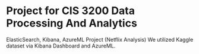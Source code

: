 # Project for CIS 3200 Data Processing And Analytics
ElasticSearch, Kibana, AzureML Project (Netflix Analysis)
We utilized Kaggle dataset via Kibana Dashboard and AzureML. 
